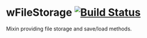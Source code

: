 
# wFileStorage [![Build Status](https://travis-ci.org/Wandalen/wFileStorage.svg?branch=master)](https://travis-ci.org/Wandalen/wFileStorage)

Mixin providing file storage and save/load methods.







